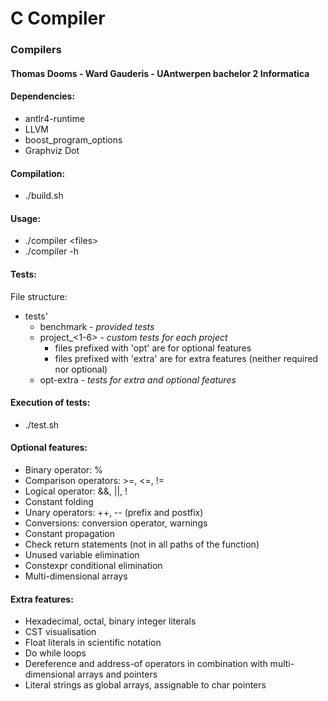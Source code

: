# C Compiler
### Compilers
#### Thomas Dooms - Ward Gauderis - UAntwerpen bachelor 2 Informatica

#### Dependencies:
 - antlr4-runtime
 - LLVM
 - boost_program_options
 - Graphviz Dot

#### Compilation:
 - ./build.sh

#### Usage:
 - ./compiler \<files> 
 - ./compiler -h

#### Tests:
File structure:
 - tests'
 	 - benchmark - *provided tests*
 	 - project_<1-6> - *custom tests for each project*
 	    - files prefixed with 'opt' are for optional features
 	    - files prefixed with 'extra' are for extra features (neither required nor optional)
 	 - opt-extra - *tests for extra and optional features*

#### Execution of tests:
 - ./test.sh

#### Optional features:
 - Binary operator: %
 - Comparison operators:  >=, <=, !=
 - Logical operator: &&, ||, !
 - Constant folding
 - Unary operators: ++, -- (prefix and postfix)
 - Conversions: conversion operator, warnings
 - Constant propagation
 - Check return statements (not in all paths of the function)
 - Unused variable elimination
 - Constexpr conditional elimination
 - Multi-dimensional arrays

#### Extra features:
 - Hexadecimal, octal, binary integer literals
 - CST visualisation
 - Float literals in scientific notation
 - Do while loops
 - Dereference and address-of operators in combination with multi-dimensional arrays and pointers
 - Literal strings as global arrays, assignable to char pointers
